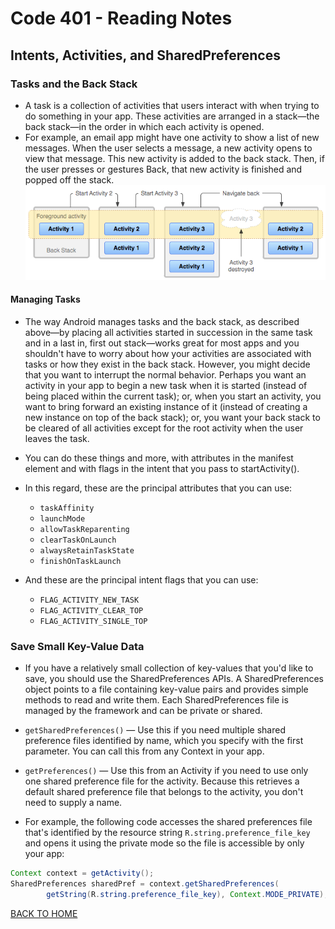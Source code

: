 # Code 401 - Reading Notes

<!-- All references used were from Code 401 reading
assignment 27 -->
[comment]: <> (https://developer.android.com/guide/components/activities/tasks-and-back-stack)
[comment]: <> (https://developer.android.com/training/data-storage/shared-preferences)

## Intents, Activities, and SharedPreferences

### Tasks and the Back Stack
- A task is a collection of activities that users interact with when trying to do something in your app. These activities are arranged in a stack—the back stack—in the order in which each activity is opened. 
- For example, an email app might have one activity to show a list of new messages. When the user selects a message, a new activity opens to view that message. This new activity is added to the back stack. Then, if the user presses or gestures Back, that new activity is finished and popped off the stack.
![Backstack](../diagram_backstack.png)

#### Managing Tasks
- The way Android manages tasks and the back stack, as described above—by placing all activities started in succession in the same task and in a last in, first out stack—works great for most apps and you shouldn't have to worry about how your activities are associated with tasks or how they exist in the back stack. However, you might decide that you want to interrupt the normal behavior. Perhaps you want an activity in your app to begin a new task when it is started (instead of being placed within the current task); or, when you start an activity, you want to bring forward an existing instance of it (instead of creating a new instance on top of the back stack); or, you want your back stack to be cleared of all activities except for the root activity when the user leaves the task.

- You can do these things and more, with attributes in the <activity> manifest element and with flags in the intent that you pass to startActivity().

- In this regard, these are the principal <activity> attributes that you can use:
  - `taskAffinity`
  - `launchMode` 
  - `allowTaskReparenting` 
  - `clearTaskOnLaunch` 
  - `alwaysRetainTaskState` 
  - `finishOnTaskLaunch`
  
- And these are the principal intent flags that you can use:
  - `FLAG_ACTIVITY_NEW_TASK`
  - `FLAG_ACTIVITY_CLEAR_TOP`
  - `FLAG_ACTIVITY_SINGLE_TOP`


### Save Small Key-Value Data
- If you have a relatively small collection of key-values that you'd like to save, you should use the SharedPreferences APIs. A SharedPreferences object points to a file containing key-value pairs and provides simple methods to read and write them. Each SharedPreferences file is managed by the framework and can be private or shared.

- `getSharedPreferences()` — Use this if you need multiple shared preference files identified by name, which you specify with the first parameter. You can call this from any Context in your app. 
- `getPreferences()` — Use this from an Activity if you need to use only one shared preference file for the activity. Because this retrieves a default shared preference file that belongs to the activity, you don't need to supply a name.


- For example, the following code accesses the shared preferences file that's identified by the resource string `R.string.preference_file_key` and opens it using the private mode so the file is accessible by only your app:
```java
Context context = getActivity();
SharedPreferences sharedPref = context.getSharedPreferences(
        getString(R.string.preference_file_key), Context.MODE_PRIVATE);
```


[BACK TO HOME](../README.md)